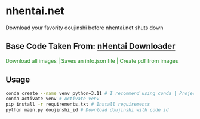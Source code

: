 # nhentai.net
Download your favority doujinshi before nhentai.net shuts down

## Base Code Taken From: [nHentai Downloader](https://github.com/RicterZ/nhentai)

<span style="color:#228B22">Download all images | Saves an info.json file | Create pdf from images</span>

## Usage
```bash
conda create --name venv python=3.11 # I recommend using conda | Project runs on python 3.11
conda activate venv # Activate venv
pip install -r requirements.txt # Install requirements
python main.py doujinshi_id # Download doujinshi with code id
```